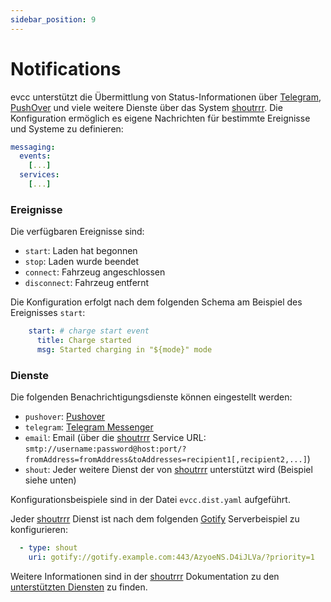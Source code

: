 ```yaml
---
sidebar_position: 9
---
```


# Notifications

evcc unterstützt die Übermittlung von Status-Informationen über [Telegram](https://telegram.org), [PushOver](https://pushover.net) und viele weitere Dienste über das System [shoutrrr](https://containrrr.dev/shoutrrr/). Die Konfiguration ermöglich es eigene Nachrichten für bestimmte Ereignisse und Systeme zu definieren:

```yaml
messaging:
  events:
    [...]
  services:
    [...]
```

### Ereignisse

Die verfügbaren Ereignisse sind:

- `start`: Laden hat begonnen
- `stop`: Laden wurde beendet
- `connect`: Fahrzeug angeschlossen
- `disconnect`: Fahrzeug entfernt

Die Konfiguration erfolgt nach dem folgenden Schema am Beispiel des Ereignisses `start`:

```yaml
    start: # charge start event
      title: Charge started
      msg: Started charging in "${mode}" mode
```

### Dienste

Die folgenden Benachrichtigungsdienste können eingestellt werden:

- `pushover`: [Pushover](https://pushover.net/)
- `telegram`: [Telegram Messenger](https://telegram.org/)
- `email`: Email (über die [shoutrrr](https://containrrr.dev/shoutrrr) Service URL: `smtp://username:password@host:port/?fromAddress=fromAddress&toAddresses=recipient1[,recipient2,...]`)
- `shout`: Jeder weitere Dienst der von [shoutrrr](https://containrrr.dev/shoutrrr) unterstützt wird (Beispiel siehe unten)

Konfigurationsbeispiele sind in der Datei `evcc.dist.yaml` aufgeführt.

Jeder [shoutrrr](https://containrrr.dev/shoutrrr) Dienst ist nach dem folgenden [Gotify](https://gotify.net/) Serverbeispiel zu konfigurieren:

```yaml
  - type: shout
    uri: gotify://gotify.example.com:443/AzyoeNS.D4iJLVa/?priority=1
```

Weitere Informationen sind in der [shoutrrr](https://containrrr.dev/shoutrrr) Dokumentation zu den [unterstützten Diensten](https://containrrr.dev/shoutrrr/v0.5/services/overview/) zu finden.
